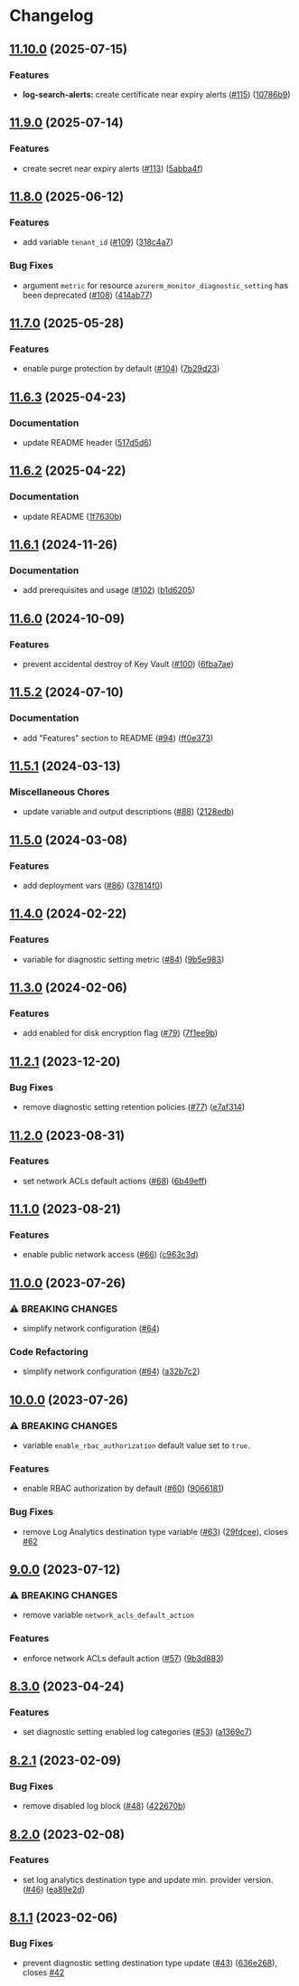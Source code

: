 # Changelog

## [11.10.0](https://github.com/equinor/terraform-azurerm-key-vault/compare/v11.9.0...v11.10.0) (2025-07-15)


### Features

* **log-search-alerts:** create certificate near expiry alerts ([#115](https://github.com/equinor/terraform-azurerm-key-vault/issues/115)) ([10786b9](https://github.com/equinor/terraform-azurerm-key-vault/commit/10786b9b59bd5cac5830b775f2448f4bd95d0816))

## [11.9.0](https://github.com/equinor/terraform-azurerm-key-vault/compare/v11.8.0...v11.9.0) (2025-07-14)


### Features

* create secret near expiry alerts ([#113](https://github.com/equinor/terraform-azurerm-key-vault/issues/113)) ([5abba4f](https://github.com/equinor/terraform-azurerm-key-vault/commit/5abba4f9e0a65bd5ab6d4faa61cebbd93da9ae56))

## [11.8.0](https://github.com/equinor/terraform-azurerm-key-vault/compare/v11.7.0...v11.8.0) (2025-06-12)


### Features

* add variable `tenant_id` ([#109](https://github.com/equinor/terraform-azurerm-key-vault/issues/109)) ([318c4a7](https://github.com/equinor/terraform-azurerm-key-vault/commit/318c4a7d4dc0abf97c244c6e3d2da146604a7b2f))


### Bug Fixes

* argument `metric` for resource `azurerm_monitor_diagnostic_setting` has been deprecated ([#108](https://github.com/equinor/terraform-azurerm-key-vault/issues/108)) ([414ab77](https://github.com/equinor/terraform-azurerm-key-vault/commit/414ab7722132a1fc238eb3b7fa15bb8c0fa83bf3))

## [11.7.0](https://github.com/equinor/terraform-azurerm-key-vault/compare/v11.6.3...v11.7.0) (2025-05-28)


### Features

* enable purge protection by default ([#104](https://github.com/equinor/terraform-azurerm-key-vault/issues/104)) ([7b29d23](https://github.com/equinor/terraform-azurerm-key-vault/commit/7b29d23c4d175634a37f7181bfcb8df664f20c74))

## [11.6.3](https://github.com/equinor/terraform-azurerm-key-vault/compare/v11.6.2...v11.6.3) (2025-04-23)


### Documentation

* update README header ([517d5d6](https://github.com/equinor/terraform-azurerm-key-vault/commit/517d5d63f788465f840c57ac6be6af368fd2899f))

## [11.6.2](https://github.com/equinor/terraform-azurerm-key-vault/compare/v11.6.1...v11.6.2) (2025-04-22)


### Documentation

* update README ([1f7630b](https://github.com/equinor/terraform-azurerm-key-vault/commit/1f7630b61122dc8ce5e574c2402e2c192bfab0ac))

## [11.6.1](https://github.com/equinor/terraform-azurerm-key-vault/compare/v11.6.0...v11.6.1) (2024-11-26)


### Documentation

* add prerequisites and usage ([#102](https://github.com/equinor/terraform-azurerm-key-vault/issues/102)) ([b1d6205](https://github.com/equinor/terraform-azurerm-key-vault/commit/b1d62057c501f6ec6d9ad17745b6c6bc448d97cf))

## [11.6.0](https://github.com/equinor/terraform-azurerm-key-vault/compare/v11.5.2...v11.6.0) (2024-10-09)


### Features

* prevent accidental destroy of Key Vault ([#100](https://github.com/equinor/terraform-azurerm-key-vault/issues/100)) ([6fba7ae](https://github.com/equinor/terraform-azurerm-key-vault/commit/6fba7aede9c0b020d8224d9017eeb362c32e59da))

## [11.5.2](https://github.com/equinor/terraform-azurerm-key-vault/compare/v11.5.1...v11.5.2) (2024-07-10)


### Documentation

* add "Features" section to README ([#94](https://github.com/equinor/terraform-azurerm-key-vault/issues/94)) ([ff0e373](https://github.com/equinor/terraform-azurerm-key-vault/commit/ff0e37323dd83abd8efca8e022bcd12c1a64afcc))

## [11.5.1](https://github.com/equinor/terraform-azurerm-key-vault/compare/v11.5.0...v11.5.1) (2024-03-13)


### Miscellaneous Chores

* update variable and output descriptions ([#88](https://github.com/equinor/terraform-azurerm-key-vault/issues/88)) ([2128edb](https://github.com/equinor/terraform-azurerm-key-vault/commit/2128edb9dde481eb082743327f1dd835b943f0c3))

## [11.5.0](https://github.com/equinor/terraform-azurerm-key-vault/compare/v11.4.0...v11.5.0) (2024-03-08)


### Features

* add deployment vars ([#86](https://github.com/equinor/terraform-azurerm-key-vault/issues/86)) ([37814f0](https://github.com/equinor/terraform-azurerm-key-vault/commit/37814f0926a534b787ad10caa80834aa74e19387))

## [11.4.0](https://github.com/equinor/terraform-azurerm-key-vault/compare/v11.3.0...v11.4.0) (2024-02-22)


### Features

* variable for diagnostic setting metric ([#84](https://github.com/equinor/terraform-azurerm-key-vault/issues/84)) ([9b5e983](https://github.com/equinor/terraform-azurerm-key-vault/commit/9b5e983b08737e268d9b9f7d8c598b77c5388b19))

## [11.3.0](https://github.com/equinor/terraform-azurerm-key-vault/compare/v11.2.1...v11.3.0) (2024-02-06)


### Features

* add enabled for disk encryption flag ([#79](https://github.com/equinor/terraform-azurerm-key-vault/issues/79)) ([7f1ee9b](https://github.com/equinor/terraform-azurerm-key-vault/commit/7f1ee9b1ede34855a199d780be09c4cad78dc26a))

## [11.2.1](https://github.com/equinor/terraform-azurerm-key-vault/compare/v11.2.0...v11.2.1) (2023-12-20)


### Bug Fixes

* remove diagnostic setting retention policies ([#77](https://github.com/equinor/terraform-azurerm-key-vault/issues/77)) ([e7af314](https://github.com/equinor/terraform-azurerm-key-vault/commit/e7af3143733972d0cafdb13703771f8ff6daf4ca))

## [11.2.0](https://github.com/equinor/terraform-azurerm-key-vault/compare/v11.1.0...v11.2.0) (2023-08-31)


### Features

* set network ACLs default actions ([#68](https://github.com/equinor/terraform-azurerm-key-vault/issues/68)) ([6b49eff](https://github.com/equinor/terraform-azurerm-key-vault/commit/6b49effd5f3b131cffc554e3d9f4befaa387f4c3))

## [11.1.0](https://github.com/equinor/terraform-azurerm-key-vault/compare/v11.0.0...v11.1.0) (2023-08-21)


### Features

* enable public network access ([#66](https://github.com/equinor/terraform-azurerm-key-vault/issues/66)) ([c963c3d](https://github.com/equinor/terraform-azurerm-key-vault/commit/c963c3d2b42935f17b1d0e47ff2eba8e1c6d83c7))

## [11.0.0](https://github.com/equinor/terraform-azurerm-key-vault/compare/v10.0.0...v11.0.0) (2023-07-26)


### ⚠ BREAKING CHANGES

* simplify network configuration ([#64](https://github.com/equinor/terraform-azurerm-key-vault/issues/64))

### Code Refactoring

* simplify network configuration ([#64](https://github.com/equinor/terraform-azurerm-key-vault/issues/64)) ([a32b7c2](https://github.com/equinor/terraform-azurerm-key-vault/commit/a32b7c2e80b6d6b866f5a36bc8779b8a119721e4))

## [10.0.0](https://github.com/equinor/terraform-azurerm-key-vault/compare/v9.0.0...v10.0.0) (2023-07-26)


### ⚠ BREAKING CHANGES

* variable `enable_rbac_authorization` default value set to `true`.

### Features

* enable RBAC authorization by default ([#60](https://github.com/equinor/terraform-azurerm-key-vault/issues/60)) ([9066181](https://github.com/equinor/terraform-azurerm-key-vault/commit/906618197c8b8a62920b6ee7f93f7a9f5f79e6a8))


### Bug Fixes

* remove Log Analytics destination type variable ([#63](https://github.com/equinor/terraform-azurerm-key-vault/issues/63)) ([29fdcee](https://github.com/equinor/terraform-azurerm-key-vault/commit/29fdceec318d62963ac8dfefc24dcef3f4e11667)), closes [#62](https://github.com/equinor/terraform-azurerm-key-vault/issues/62)

## [9.0.0](https://github.com/equinor/terraform-azurerm-key-vault/compare/v8.3.0...v9.0.0) (2023-07-12)


### ⚠ BREAKING CHANGES

* remove variable `network_acls_default_action`

### Features

* enforce network ACLs default action ([#57](https://github.com/equinor/terraform-azurerm-key-vault/issues/57)) ([9b3d883](https://github.com/equinor/terraform-azurerm-key-vault/commit/9b3d8836c25e4625884e64d2f20ac2845617abbb))

## [8.3.0](https://github.com/equinor/terraform-azurerm-key-vault/compare/v8.2.1...v8.3.0) (2023-04-24)


### Features

* set diagnostic setting enabled log categories ([#53](https://github.com/equinor/terraform-azurerm-key-vault/issues/53)) ([a1369c7](https://github.com/equinor/terraform-azurerm-key-vault/commit/a1369c7fd6311472a7fe4bc77d6ab10b00a91a28))

## [8.2.1](https://github.com/equinor/terraform-azurerm-key-vault/compare/v8.2.0...v8.2.1) (2023-02-09)


### Bug Fixes

* remove disabled log block ([#48](https://github.com/equinor/terraform-azurerm-key-vault/issues/48)) ([422670b](https://github.com/equinor/terraform-azurerm-key-vault/commit/422670b3b2b675ad82cb1394ecec33d83869d435))

## [8.2.0](https://github.com/equinor/terraform-azurerm-key-vault/compare/v8.1.1...v8.2.0) (2023-02-08)


### Features

* set log analytics destination type and update min. provider version. ([#46](https://github.com/equinor/terraform-azurerm-key-vault/issues/46)) ([ea89e2d](https://github.com/equinor/terraform-azurerm-key-vault/commit/ea89e2d94fb7325716cfca81a684d6931401d168))

## [8.1.1](https://github.com/equinor/terraform-azurerm-key-vault/compare/v8.1.0...v8.1.1) (2023-02-06)


### Bug Fixes

* prevent diagnostic setting destination type update ([#43](https://github.com/equinor/terraform-azurerm-key-vault/issues/43)) ([636e268](https://github.com/equinor/terraform-azurerm-key-vault/commit/636e2683ae63cadbebfc8c4ee6e9d057c4b54beb)), closes [#42](https://github.com/equinor/terraform-azurerm-key-vault/issues/42)
